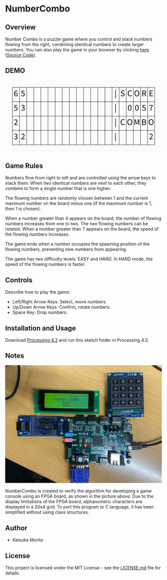 # NumberCombo

## Overview

Number Combo is a puzzle game where you control and stack numbers flowing from the right, combining identical numbers to create larger numbers. You can also play the game in your browser by clicking [here](https://mrkisk.github.io/numbercombo-game/) ([Source Code]((https://github.com/mrkisk/numbercombo-game))).

## DEMO

![Demo](./assets/demo.gif)

## Game Rules

Numbers flow from right to left and are controlled using the arrow keys to stack them. When two identical numbers are next to each other, they combine to form a single number that is one higher.

The flowing numbers are randomly chosen between 1 and the current maximum number on the board minus one (if the maximum number is 1, then 1 is chosen).

When a number greater than 4 appears on the board, the number of flowing numbers increases from one to two. The two flowing numbers can be rotated. When a number greater than 7 appears on the board, the speed of the flowing numbers increases.

The game ends when a number occupies the spawning position of the flowing numbers, preventing new numbers from appearing.

The game has two difficulty levels: EASY and HARD. In HARD mode, the speed of the flowing numbers is faster.

## Controls

Describe how to play the game:

- Left/Right Arrow Keys: Select, move numbers.
- Up/Down Arrow Keys: Confirm, rotate numbers.
- Space Key: Drop numbers.

## Installation and Usage

Download [Processing 4.3](https://processing.org/download/) and run this sketch folder in Processing 4.3.

## Notes

![Demo](./assets/fpga.jpg)

NumberCombo is created to verify the algorithm for developing a game console using an FPGA board, as shown in the picture above. Due to the display limitations of the FPGA board, alphanumeric characters are displayed in a 20x4 grid. To port this program to C language, it has been simplified without using class structures.

## Author
* Keisuke Morita

## License

This project is licensed under the MIT License - see the [LICENSE.md](./LICENSE.md) file for details.
